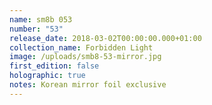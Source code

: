 ```yaml
---
name: sm8b 053
number: "53"
release_date: 2018-03-02T00:00:00.000+01:00
collection_name: Forbidden Light
image: /uploads/smb8-53-mirror.jpg
first_edition: false
holographic: true
notes: Korean mirror foil exclusive
---
```


